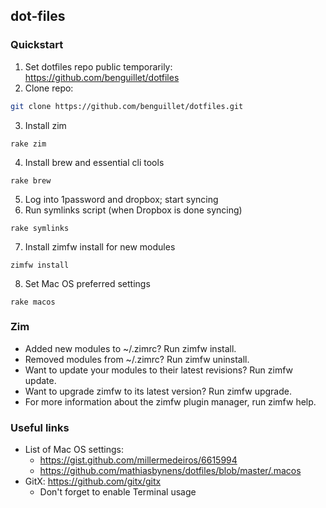 ## dot-files

### Quickstart
1. Set dotfiles repo public temporarily: https://github.com/benguillet/dotfiles
2. Clone repo:
```bash
git clone https://github.com/benguillet/dotfiles.git
```
3. Install zim
```
rake zim
```
4. Install brew and essential cli tools
```
rake brew
```
5. Log into 1password and dropbox; start syncing
6. Run symlinks script (when Dropbox is done syncing)
```
rake symlinks
```
7. Install zimfw install for new modules
```
zimfw install
```
8. Set Mac OS preferred settings
```
rake macos
```

### Zim
- Added new modules to ~/.zimrc? Run zimfw install.
- Removed modules from ~/.zimrc? Run zimfw uninstall.
- Want to update your modules to their latest revisions? Run zimfw update.
- Want to upgrade zimfw to its latest version? Run zimfw upgrade.
- For more information about the zimfw plugin manager, run zimfw help.

### Useful links
- List of Mac OS settings:
    - https://gist.github.com/millermedeiros/6615994
    - https://github.com/mathiasbynens/dotfiles/blob/master/.macos
- GitX: https://github.com/gitx/gitx
    - Don't forget to enable Terminal usage